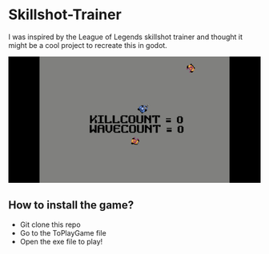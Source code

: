 # Skillshot-Trainer

I was inspired by the League of Legends skillshot trainer and thought it might be a cool project to recreate this in godot. 

![alt-text](https://github.com/sleepy-pan-da/Skillshot-Trainer/blob/039164b2e307f37ee6f73b51a5424364845ed004/Gifs/Skillshot%20Trainer%20demo.gif)

## How to install the game?
- Git clone this repo
- Go to the ToPlayGame file
- Open the exe file to play!
